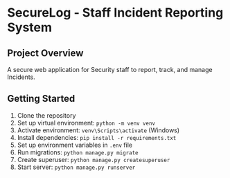 ﻿# SecureLog - Staff Incident Reporting System

## Project Overview
A secure web application for  Security staff  to report, track, and manage Incidents. 





## Getting Started
1. Clone the repository
2. Set up virtual environment: `python -m venv venv`
3. Activate environment: `venv\Scripts\activate` (Windows)
4. Install dependencies: `pip install -r requirements.txt`
5. Set up environment variables in `.env` file
6. Run migrations: `python manage.py migrate`
7. Create superuser: `python manage.py createsuperuser`
8. Start server: `python manage.py runserver`

